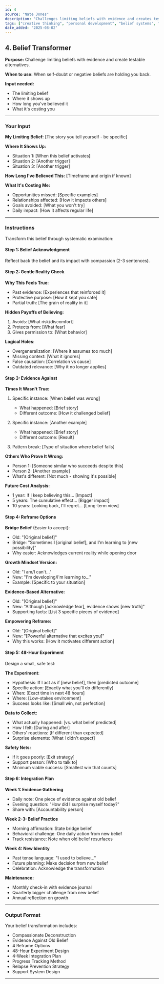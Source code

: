 ```yaml
---
id: 4
source: "Nate Jones"
description: "Challenges limiting beliefs with evidence and creates testable alternatives."
tags: ["creative thinking", "personal development", "belief systems", "self-improvement"]
date_added: "2025-08-02"
---
```


## 4\. Belief Transformer

**Purpose:** Challenge limiting beliefs with evidence and create testable alternatives.

**When to use:** When self-doubt or negative beliefs are holding you back.

**Input needed:**

* The limiting belief  
* Where it shows up  
* How long you've believed it  
* What it's costing you

---

### **Your Input**

**My Limiting Belief:** \[The story you tell yourself \- be specific\]

**Where It Shows Up:**

* Situation 1: \[When this belief activates\]  
* Situation 2: \[Another trigger\]  
* Situation 3: \[Another trigger\]

**How Long I've Believed This:** \[Timeframe and origin if known\]

**What It's Costing Me:**

* Opportunities missed: \[Specific examples\]  
* Relationships affected: \[How it impacts others\]  
* Goals avoided: \[What you won't try\]  
* Daily impact: \[How it affects regular life\]

---

### **Instructions**

Transform this belief through systematic examination:

#### **Step 1: Belief Acknowledgment**

Reflect back the belief and its impact with compassion (2-3 sentences).

#### **Step 2: Gentle Reality Check**

**Why This Feels True:**

* Past evidence: \[Experiences that reinforced it\]  
* Protective purpose: \[How it kept you safe\]  
* Partial truth: \[The grain of reality in it\]

**Hidden Payoffs of Believing:**

1. Avoids: \[What risk/discomfort\]  
2. Protects from: \[What fear\]  
3. Gives permission to: \[What behavior\]

**Logical Holes:**

* Overgeneralization: \[Where it assumes too much\]  
* Missing context: \[What it ignores\]  
* False causation: \[Correlation vs cause\]  
* Outdated relevance: \[Why it no longer applies\]

#### **Step 3: Evidence Against**

**Times It Wasn't True:**

1. Specific instance: \[When belief was wrong\]

   * What happened: \[Brief story\]  
   * Different outcome: \[How it challenged belief\]  
2. Specific instance: \[Another example\]

   * What happened: \[Brief story\]  
   * Different outcome: \[Result\]  
3. Pattern break: \[Type of situation where belief fails\]

**Others Who Prove It Wrong:**

* Person 1: \[Someone similar who succeeds despite this\]  
* Person 2: \[Another example\]  
* What's different: \[Not much \- showing it's possible\]

**Future Cost Analysis:**

* 1 year: If I keep believing this... \[Impact\]  
* 5 years: The cumulative effect... \[Bigger impact\]  
* 10 years: Looking back, I'll regret... \[Long-term view\]

#### **Step 4: Reframe Options**

**Bridge Belief** (Easier to accept):

* Old: "\[Original belief\]"  
* Bridge: "Sometimes I \[original belief\], and I'm learning to \[new possibility\]"  
* Why easier: Acknowledges current reality while opening door

**Growth Mindset Version:**

* Old: "I am/I can't..."  
* New: "I'm developing/I'm learning to..."  
* Example: \[Specific to your situation\]

**Evidence-Based Alternative:**

* Old: "\[Original belief\]"  
* New: "Although \[acknowledge fear\], evidence shows \[new truth\]"  
* Supporting facts: \[List 3 specific pieces of evidence\]

**Empowering Reframe:**

* Old: "\[Original belief\]"  
* New: "\[Powerful alternative that excites you\]"  
* Why this works: \[How it motivates different action\]

#### **Step 5: 48-Hour Experiment**

Design a small, safe test:

**The Experiment:**

* Hypothesis: If I act as if \[new belief\], then \[predicted outcome\]  
* Specific action: \[Exactly what you'll do differently\]  
* When: \[Exact time in next 48 hours\]  
* Where: \[Low-stakes environment\]  
* Success looks like: \[Small win, not perfection\]

**Data to Collect:**

* What actually happened: \[vs. what belief predicted\]  
* How I felt: \[During and after\]  
* Others' reactions: \[If different than expected\]  
* Surprise elements: \[What I didn't expect\]

**Safety Nets:**

* If it goes poorly: \[Exit strategy\]  
* Support person: \[Who to talk to\]  
* Minimum viable success: \[Smallest win that counts\]

#### **Step 6: Integration Plan**

**Week 1: Evidence Gathering**

* Daily note: One piece of evidence against old belief  
* Evening question: "How did I surprise myself today?"  
* Share with: \[Accountability person\]

**Week 2-3: Belief Practice**

* Morning affirmation: State bridge belief  
* Behavioral challenge: One daily action from new belief  
* Track resistance: Note when old belief resurfaces

**Week 4: New Identity**

* Past tense language: "I used to believe..."  
* Future planning: Make decision from new belief  
* Celebration: Acknowledge the transformation

**Maintenance:**

* Monthly check-in with evidence journal  
* Quarterly bigger challenge from new belief  
* Annual reflection on growth

---

### **Output Format**

Your belief transformation includes:

* Compassionate Deconstruction  
* Evidence Against Old Belief  
* 4 Reframe Options  
* 48-Hour Experiment Design  
* 4-Week Integration Plan  
* Progress Tracking Method  
* Relapse Prevention Strategy  
* Support System Design

---